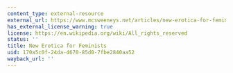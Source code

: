 ```yaml
---
content_type: external-resource
external_url: https://www.mcsweeneys.net/articles/new-erotica-for-feminists
has_external_license_warning: true
license: https://en.wikipedia.org/wiki/All_rights_reserved
status: ''
title: New Erotica for Feminists
uid: 170a5c0f-24da-4670-85d0-7fbe2840aa52
wayback_url: ''
---
```

